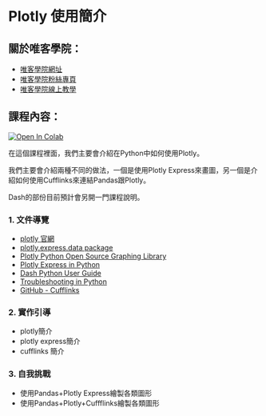 # Plotly 使用簡介

## 關於唯客學院：

* [唯客學院網址](https://www.vcdemy.com)
* [唯客學院粉絲專頁](https://www.facebook.com/vcdemy/)
* [唯客學院線上教學](https://khpy.teachable.com)

## 課程內容：

[![Open In Colab](https://colab.research.google.com/assets/colab-badge.svg)](https://colab.research.google.com/github/victorgau/khpy_plotly_intro/)

在這個課程裡面，我們主要會介紹在Python中如何使用Plotly。

我們主要會介紹兩種不同的做法，一個是使用Plotly Express來畫圖，另一個是介紹如何使用Cufflinks來連結Pandas跟Plotly。

Dash的部份目前預計會另開一門課程說明。

### 1. 文件導覽

* [plotly 官網](https://plotly.com/)
* [plotly.express.data package](https://plotly.com/python-api-reference/generated/plotly.express.data.html)
* [Plotly Python Open Source Graphing Library](https://plotly.com/python/)
* [Plotly Express in Python](https://plotly.com/python/plotly-express/)
* [Dash Python User Guide](https://dash.plotly.com/)
* [Troubleshooting in Python](https://plotly.com/python/troubleshooting/)
* [GitHub - Cufflinks](https://github.com/santosjorge/cufflinks)

### 2. 實作引導

* plotly簡介
* plotly express簡介
* cufflinks 簡介

### 3. 自我挑戰

* 使用Pandas+Plotly Express繪製各類圖形
* 使用Pandas+Plotly+Cuffflinks繪製各類圖形

